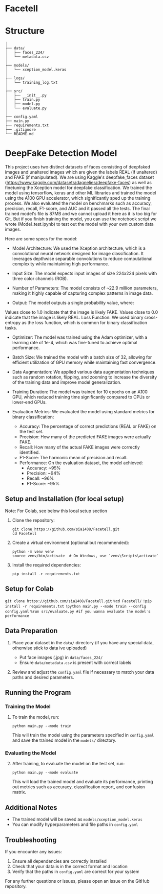 # Facetell

# Structure
```Facetell/
│
├── data/
│   ├── faces_224/
│   └── metadata.csv
│
├── models/
│   └── xception_model.keras
│
├── logs/
│   └── training_log.txt
│
├── src/
│   ├── __init__.py
│   ├── train.py
│   ├── model.py
│   └── evaluate.py
│
├── config.yaml
├── main.py
├── requirements.txt
├── .gitignore
└── README.md
```
# DeepFake Detection Model

This project uses two distinct datasets of faces consisting of deepfaked images and unaltered images which are given the labels REAL (if unaltered) and FAKE (if manipulated). We are using Kaggle's deepfake_faces dataset (https://www.kaggle.com/datasets/dagnelies/deepfake-faces) as well as finetuning the Xception model for deepfake classification. We trained the model using tensorflow, keras and other ML libraries and trained the model using the A100 GPU accelerator, which significantly sped up the training process. We also evaluated the model on benchmarks such as accuracy, precision, recall, F1-score, and AUC and it passed all the tests. The final trained model's file is 87MB and we cannot upload it here as it is too big for Git. But if you finish training the model, you can use the notebook script we wrote (Model_test.ipynb) to test out the model with your own custom data images. 

Here are some specs for the model:
- Model Architecture: We used the Xception architecture, which is a convolutional neural network designed for image classification. It leverages depthwise separable convolutions to reduce computational complexity while maintaining high performance.

- Input Size: The model expects input images of size 224x224 pixels with three color channels (RGB).

- Number of Parameters: The model consists of ~22.9 million parameters, making it highly capable of capturing complex patterns in image data.

- Output: The model outputs a single probability value, where:

Values close to 1.0 indicate that the image is likely FAKE.
Values close to 0.0 indicate that the image is likely REAL.
Loss Function: We used binary cross-entropy as the loss function, which is common for binary classification tasks.

- Optimizer: The model was trained using the Adam optimizer, with a learning rate of 1e-4, which was fine-tuned to achieve optimal performance.

- Batch Size: We trained the model with a batch size of 32, allowing for efficient utilization of GPU memory while maintaining fast convergence.

- Data Augmentation: We applied various data augmentation techniques such as random rotation, flipping, and zooming to increase the diversity of the training data and improve model generalization.

- Training Duration: The model was trained for 10 epochs on an A100 GPU, which reduced training time significantly compared to CPUs or lower-end GPUs.

- Evaluation Metrics: We evaluated the model using standard metrics for binary classification:

   - Accuracy: The percentage of correct predictions (REAL or FAKE) on the test set.
   - Precision: How many of the predicted FAKE images were actually FAKE.
   - Recall: How many of the actual FAKE images were correctly identified.
   - F1-Score: The harmonic mean of precision and recall.
   - Performance: On the evaluation dataset, the model achieved:
      - Accuracy: ~95%
      - Precision: ~94%
      - Recall: ~96%
      - F1-Score: ~95%

## Setup and Installation (for local setup)
Note: For Colab, see below this local setup section

1. Clone the repository:
   ```
   git clone https://github.com/sia1408/Facetell.git
   cd Facetell
   ```

2. Create a virtual environment (optional but recommended):
   ```
   python -m venv venv
   source venv/bin/activate  # On Windows, use `venv\Scripts\activate`
   ```

3. Install the required dependencies:
   ```
   pip install -r requirements.txt
   ```

## Setup for Colab
```git clone https://github.com/sia1408/Facetell.git```
```%cd Facetell/```
```!pip install -r requirements.txt```
```!python main.py --mode train --config config.yaml```
```%run src/evaluate.py #if you wanna evaluate the model's performance```

## Data Preparation

1. Place your dataset in the `data/` directory (if you have any special data, otherwise stick to data ive uploaded)
   - Put face images (.jpg) in `data/faces_224/`
   - Ensure `data/metadata.csv` is present with correct labels

2. Review and adjust the `config.yaml` file if necessary to match your data paths and desired parameters.

## Running the Program

### Training the Model

1. To train the model, run:
   ```
   python main.py --mode train
   ```
   This will train the model using the parameters specified in `config.yaml` and save the trained model in the `models/` directory.

### Evaluating the Model

2. After training, to evaluate the model on the test set, run:
   ```
   python main.py --mode evaluate
   ```
   This will load the trained model and evaluate its performance, printing out metrics such as accuracy, classification report, and confusion matrix.

## Additional Notes

- The trained model will be saved as `models/xception_model.keras`
- You can modify hyperparameters and file paths in `config.yaml`

## Troubleshooting

If you encounter any issues:
1. Ensure all dependencies are correctly installed
2. Check that your data is in the correct format and location
3. Verify that the paths in `config.yaml` are correct for your system

For any further questions or issues, please open an issue on the GitHub repository.
